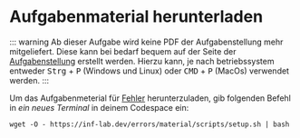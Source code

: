 # Aufgabenmaterial herunterladen

::: warning
Ab dieser Aufgabe wird keine PDF der Aufgabenstellung mehr mitgeliefert. Diese kann bei bedarf bequem auf der Seite der [Aufgabenstellung](./task) erstellt werden.
Hierzu kann, je nach betriebssystem entweder <kbd>Strg</kbd> + <kbd>P</kbd> (Windows und Linux) oder <kbd>CMD</kbd> + <kbd>P</kbd> (MacOs) verwendet werden.
:::

Um das Aufgabenmeterial für [Fehler](../) herunterzuladen, gib folgenden Befehl in _ein neues Terminal_ in deinem Codespace ein:

```
wget -O - https://inf-lab.dev/errors/material/scripts/setup.sh | bash
```

<MaterialFAQ />
